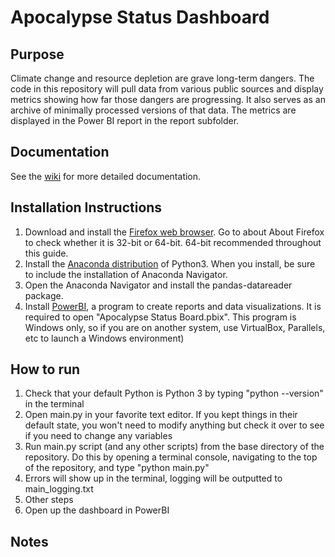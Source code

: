 # Apocalypse Status Dashboard

## Purpose
Climate change and resource depletion are grave long-term dangers.
The code in this repository will pull data from various public sources and display metrics showing how far those dangers are progressing. It also serves as an archive of minimally processed versions of that data. The metrics are displayed in the Power BI report in the report subfolder.

## Documentation
See the [wiki](https://github.com/SummerIsHere/apocalypse-status-slim/wiki) for more detailed documentation.

## Installation Instructions

1. Download and install the [Firefox web browser](https://www.mozilla.org/firefox/). Go to about About Firefox to check whether it is 32-bit or 64-bit. 64-bit recommended throughout this guide.
2. Install the [Anaconda distribution](https://www.anaconda.com/download/) of Python3. When you install, be sure to include the installation of Anaconda Navigator.
3. Open the Anaconda Navigator and install the pandas-datareader package.
3. Install [PowerBI](https://www.powerbi.com), a program to create reports and data visualizations.  It is required to open "Apocalypse Status Board.pbix". This program is Windows only, so if you are on another system, use VirtualBox, Parallels, etc to launch a Windows environment)

## How to run
1. Check that your default Python is Python 3 by typing "python --version" in the terminal
1. Open main.py in your favorite text editor. If you kept things in their default state, you won't need to modify anything but check it over to see if you need to change any variables
2. Run main.py script (and any other scripts) from the base directory of the repository. Do this by opening a terminal console, navigating to the top of the repository, and type "python main.py"
3. Errors will show up in the terminal, logging will be outputted to main_logging.txt
3. Other steps
4. Open up the dashboard in PowerBI

## Notes
